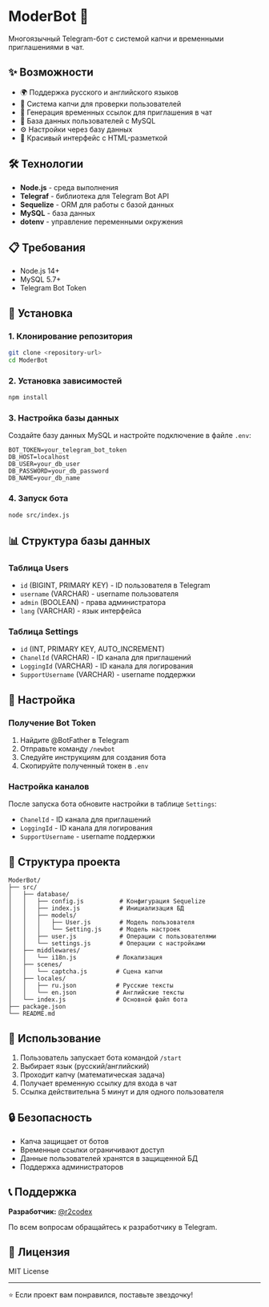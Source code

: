 # ModerBot 🤖

Многоязычный Telegram-бот с системой капчи и временными приглашениями в чат.

## ✨ Возможности

- 🌍 Поддержка русского и английского языков
- 🔐 Система капчи для проверки пользователей
- 🔗 Генерация временных ссылок для приглашения в чат
- 👥 База данных пользователей с MySQL
- ⚙️ Настройки через базу данных
- 🎨 Красивый интерфейс с HTML-разметкой

## 🛠 Технологии

- **Node.js** - среда выполнения
- **Telegraf** - библиотека для Telegram Bot API
- **Sequelize** - ORM для работы с базой данных
- **MySQL** - база данных
- **dotenv** - управление переменными окружения

## 📋 Требования

- Node.js 14+
- MySQL 5.7+
- Telegram Bot Token

## 🚀 Установка

### 1. Клонирование репозитория
```bash
git clone <repository-url>
cd ModerBot
```

### 2. Установка зависимостей
```bash
npm install
```

### 3. Настройка базы данных
Создайте базу данных MySQL и настройте подключение в файле `.env`:

```env
BOT_TOKEN=your_telegram_bot_token
DB_HOST=localhost
DB_USER=your_db_user
DB_PASSWORD=your_db_password
DB_NAME=your_db_name
```

### 4. Запуск бота
```bash
node src/index.js
```

## 📊 Структура базы данных

### Таблица Users
- `id` (BIGINT, PRIMARY KEY) - ID пользователя в Telegram
- `username` (VARCHAR) - username пользователя
- `admin` (BOOLEAN) - права администратора
- `lang` (VARCHAR) - язык интерфейса

### Таблица Settings
- `id` (INT, PRIMARY KEY, AUTO_INCREMENT)
- `ChanelId` (VARCHAR) - ID канала для приглашений
- `LoggingId` (VARCHAR) - ID канала для логирования
- `SupportUsername` (VARCHAR) - username поддержки

## 🔧 Настройка

### Получение Bot Token
1. Найдите @BotFather в Telegram
2. Отправьте команду `/newbot`
3. Следуйте инструкциям для создания бота
4. Скопируйте полученный токен в `.env`

### Настройка каналов
После запуска бота обновите настройки в таблице `Settings`:
- `ChanelId` - ID канала для приглашений
- `LoggingId` - ID канала для логирования
- `SupportUsername` - username поддержки

## 📁 Структура проекта

```
ModerBot/
├── src/
│   ├── database/
│   │   ├── config.js          # Конфигурация Sequelize
│   │   ├── index.js           # Инициализация БД
│   │   ├── models/
│   │   │   ├── User.js        # Модель пользователя
│   │   │   └── Setting.js     # Модель настроек
│   │   ├── user.js            # Операции с пользователями
│   │   └── settings.js        # Операции с настройками
│   ├── middlewares/
│   │   └── i18n.js           # Локализация
│   ├── scenes/
│   │   └── captcha.js        # Сцена капчи
│   ├── locales/
│   │   ├── ru.json           # Русские тексты
│   │   └── en.json           # Английские тексты
│   └── index.js              # Основной файл бота
├── package.json
└── README.md
```

## 🎯 Использование

1. Пользователь запускает бота командой `/start`
2. Выбирает язык (русский/английский)
3. Проходит капчу (математическая задача)
4. Получает временную ссылку для входа в чат
5. Ссылка действительна 5 минут и для одного пользователя

## 🔒 Безопасность

- Капча защищает от ботов
- Временные ссылки ограничивают доступ
- Данные пользователей хранятся в защищенной БД
- Поддержка администраторов

## 📞 Поддержка

**Разработчик:** [@r2codex](https://t.me/r2codex)

По всем вопросам обращайтесь к разработчику в Telegram.

## 📄 Лицензия

MIT License

---

⭐ Если проект вам понравился, поставьте звездочку! 
